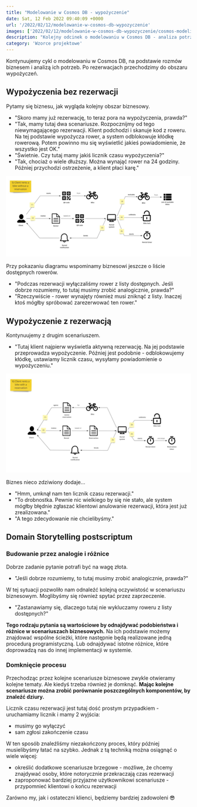 ```yaml
---
title: "Modelowanie w Cosmos DB - wypożyczenie"
date: Sat, 12 Feb 2022 09:40:09 +0000
url: '/2022/02/12/modelowanie-w-cosmos-db-wypozyczenie'
images: ['2022/02/12/modelowanie-w-cosmos-db-wypozyczenie/cosmos-modeling.jpg']
description: "Kolejny odcinek o modelowaniu w Cosmos DB - analiza potrzeb w obszarze wypożyczeń"
category: 'Wzorce projektowe'
---
```


Kontynuujemy cykl o modelowaniu w Cosmos DB, na podstawie rozmów biznesem i analizą ich potrzeb. Po rezerwacjach przechodzimy do obszaru wypożyczeń.

## Wypożyczenia bez rezerwacji

Pytamy się biznesu, jak wygląda kolejny obszar biznesowy.

- "Skoro mamy już rezerwację, to teraz pora na wypożyczenia, prawda?"
- "Tak, mamy tutaj dwa scenariusze. Rozpocznijmy od tego niewymagającego rezerwacji. Klient podchodzi i skanuje kod z roweru. Na tej podstawie wypożycza rower, a system odblokowuje kłódkę rowerową. Potem powinno mu się wyświetlić jakieś powiadomienie, że wszystko jest OK."
- "Świetnie. Czy tutaj mamy jakiś licznik czasu wypożyczenia?"
- "Tak, chociaż o wiele dłuższy. Można wynająć rower na 24 godziny. Później przychodzi ostrzeżenie, a klient płaci karę."

[![](rent-without-bike.jpg)](rent-without-bike.jpg)

Przy pokazaniu diagramu wspominamy biznesowi jeszcze o liście dostępnych rowerów.

- "Podczas rezerwacji wyłączaliśmy rower z listy dostępnych. Jeśli dobrze rozumiemy, to tutaj musimy zrobić analogicznie, prawda?"
- "Rzeczywiście - rower wynajęty również musi zniknąć z listy. Inaczej ktoś mógłby spróbować zarezerwować ten rower."

## Wypożyczenie z rezerwacją

Kontynuujemy z drugim scenariuszem.

- "Tutaj klient najpierw wyświetla aktywną rezerwację. Na jej podstawie przeprowadza wypożyczenie. Później jest podobnie - odblokowujemy kłódkę, ustawiamy licznik czasu, wysyłamy powiadomienie o wypożyczeniu."

[![](rent-with-bike.jpg)](rent-with-bike.jpg)

Biznes nieco zdziwiony dodaje...
- "Hmm, umknął nam ten licznik czasu rezerwacji."
- "To drobnostka. Pewnie nic wielkiego by się nie stało, ale system mógłby błędnie zgłaszać klientowi anulowanie rezerwacji, która jest już zrealizowana."
- "A tego zdecydowanie nie chcielibyśmy."

## Domain Storytelling postscriptum 

### Budowanie przez analogie i różnice

Dobrze zadanie pytanie potrafi być na wagę złota.

- "Jeśli dobrze rozumiemy, to tutaj musimy zrobić analogicznie, prawda?"

W tej sytuacji pozwoliło nam odnaleźć kolejną oczywistość w scenariuszu biznesowym. Moglibyśmy się również spytać przez zaprzeczenie.

- "Zastanawiamy się, dlaczego tutaj nie wykluczamy roweru z listy dostępnych?"

**Tego rodzaju pytania są wartościowe by odnajdywać podobieństwa i różnice w scenariuszach biznesowych.** Na ich podstawie możemy znajdować wspólne ścieżki, które następnie będą realizowane jedną procedurą programistyczną.
Lub odnajdywać istotne różnice, które doprowadzą nas do innej implementacji w systemie.

### Domknięcie procesu

Przechodząc przez kolejne scenariusze biznesowe zwykle otwieramy kolejne tematy. Ale kiedyś trzeba również je domknąć. **Mając kolejne scenariusze można zrobić porównanie poszczególnych komponentów, by znaleźć dziury.**

Licznik czasu rezerwacji jest tutaj dość prostym przypadkiem - uruchamiamy licznik i mamy 2 wyjścia:

- musimy go wyłączyć
- sam zgłosi zakończenie czasu

W ten sposób znaleźliśmy niezakończony proces, który później musielibyśmy łatać na szybko. Jednak z tą techniką można osiągnąć o wiele więcej:

- określić dodatkowe scenariusze brzegowe - możliwe, że chcemy znajdywać osoby, które notorycznie przekraczają czas rezerwacji
- zaproponować bardziej przyjazne użytkownikowi scenariusze - przypomnieć klientowi o końcu rezerwacji

Zarówno my, jak i ostateczni klienci, będziemy bardziej zadowoleni 😎